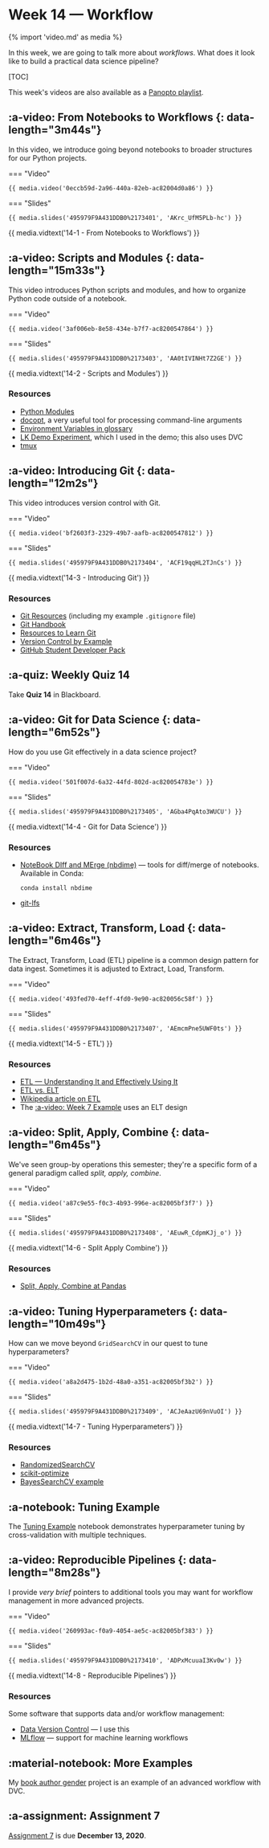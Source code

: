 # Week 14 — Workflow
{% import 'video.md' as media %}

In this week, we are going to talk more about *workflows*.
What does it look like to build a practical data science pipeline?

[TOC]

This week's videos are also available as a [Panopto playlist](https://boisestate.hosted.panopto.com/Panopto/Pages/Viewer.aspx?pid=67ac8104-6d5d-458c-a546-ac82004d4567).

## :a-video: From Notebooks to Workflows {: data-length="3m44s"}

In this video, we introduce going beyond notebooks to broader structures for our Python projects.

=== "Video"

    {{ media.video('0eccb59d-2a96-440a-82eb-ac82004d0a86') }}

=== "Slides"

    {{ media.slides('495979F9A431DDB0%2173401', 'AKrc_UfM5PLb-hc') }}

{{ media.vidtext('14-1 - From Notebooks to Workflows') }}

## :a-video: Scripts and Modules {: data-length="15m33s"}

This video introduces Python scripts and modules, and how to organize Python code outside of a notebook.

=== "Video"

    {{ media.video('3af006eb-8e58-434e-b7f7-ac8200547864') }}

=== "Slides"

    {{ media.slides('495979F9A431DDB0%2173403', 'AA0tIVINHt7Z2GE') }}

{{ media.vidtext('14-2 - Scripts and Modules') }}

### Resources

- [Python Modules](https://docs.python.org/3/tutorial/modules.html)
- [docopt](http://docopt.org/), a very useful tool for processing command-line arguments
- [Environment Variables in glossary](../../resources/glossary.md#envvar)
- [LK Demo Experiment](https://github.com/lenskit/lk-demo-experiment), which I used in the demo; this also uses DVC
- [tmux](https://github.com/tmux/tmux/wiki)

## :a-video: Introducing Git {: data-length="12m2s"}

This video introduces version control with Git.

=== "Video"

    {{ media.video('bf2603f3-2329-49b7-aafb-ac8200547812') }}

=== "Slides"

    {{ media.slides('495979F9A431DDB0%2173404', 'ACF19qqHL2TJnCs') }}

{{ media.vidtext('14-3 - Introducing Git') }}

### Resources

- [Git Resources](../../resources/git-resources.md) (including my example `.gitignore` file)
- [Git Handbook](https://guides.github.com/introduction/git-handbook/)
- [Resources to Learn Git](https://try.github.io/)
- [Version Control by Example](https://ericsink.com/vcbe/index.html)
- [GitHub Student Developer Pack](https://education.github.com/pack)

## :a-quiz: Weekly Quiz 14

Take **Quiz 14** in Blackboard.

## :a-video: Git for Data Science {: data-length="6m52s"}

How do you use Git effectively in a data science project?

=== "Video"

    {{ media.video('501f007d-6a32-44fd-802d-ac820054783e') }}

=== "Slides"

    {{ media.slides('495979F9A431DDB0%2173405', 'AGba4PqAto3WUCU') }}

{{ media.vidtext('14-4 - Git for Data Science') }}

### Resources

-   [NoteBook DIff and MErge (nbdime)](https://nbdime.readthedocs.io/en/latest/) — tools for diff/merge of notebooks.  Available in Conda:

        conda install nbdime

-   [git-lfs](https://git-lfs.github.com/)


## :a-video: Extract, Transform, Load {: data-length="6m46s"}

The Extract, Transform, Load (ETL) pipeline is a common design pattern for data ingest.
Sometimes it is adjusted to Extract, Load, Transform.

=== "Video"

    {{ media.video('493fed70-4eff-4fd0-9e90-ac820056c58f') }}

=== "Slides"

    {{ media.slides('495979F9A431DDB0%2173407', 'AEmcmPne5UWF0ts') }}

{{ media.vidtext('14-5 - ETL') }}

### Resources

- [ETL — Understanding It and Effectively Using It](https://medium.com/hashmapinc/etl-understanding-it-and-effectively-using-it-f827a5b3e54d)
- [ETL vs. ELT](https://www.iri.com/blog/data-transformation2/etl-vs-elt-we-posit-you-judge/)
- [Wikipedia article on ETL](https://en.wikipedia.org/wiki/Extract,_transform,_load)
- The [:a-video: Week 7 Example](../week7/index.md#example) uses an ELT design

## :a-video: Split, Apply, Combine {: data-length="6m45s"}

We've seen group-by operations this semester; they're a specific form of a general paradigm called *split, apply, combine*.

=== "Video"

    {{ media.video('a87c9e55-f0c3-4b93-996e-ac82005bf3f7') }}

=== "Slides"

    {{ media.slides('495979F9A431DDB0%2173408', 'AEuwR_CdpmKJj_o') }}

{{ media.vidtext('14-6 - Split Apply Combine') }}

### Resources

- [Split, Apply, Combine at Pandas](https://pandas.pydata.org/pandas-docs/stable/user_guide/groupby.html)

## :a-video: Tuning Hyperparameters {: data-length="10m49s"}

How can we move beyond `GridSearchCV` in our quest to tune hyperparameters?

=== "Video"

    {{ media.video('a8a2d475-1b2d-48a0-a351-ac82005bf3b2') }}

=== "Slides"

    {{ media.slides('495979F9A431DDB0%2173409', 'ACJeAazU69nVuOI') }}

{{ media.vidtext('14-7 - Tuning Hyperparameters') }}

### Resources

- [RandomizedSearchCV](https://scikit-learn.org/stable/modules/generated/sklearn.model_selection.RandomizedSearchCV.html)
- [scikit-optimize](https://scikit-optimize.github.io/stable/)
- [BayesSearchCV example](https://scikit-optimize.github.io/stable/auto_examples/sklearn-gridsearchcv-replacement.html)

## :a-notebook: Tuning Example

The [Tuning Example](../../resources/tutorials/TuningExample.ipynb) notebook demonstrates hyperparameter tuning by cross-validation with multiple techniques.

## :a-video: Reproducible Pipelines {: data-length="8m28s"}

I provide *very brief* pointers to additional tools you may want for workflow management in more advanced projects.

=== "Video"

    {{ media.video('260993ac-f0a9-4054-ae5c-ac82005bf383') }}

=== "Slides"

    {{ media.slides('495979F9A431DDB0%2173410', 'ADPxMcuuaI3Kv0w') }}

{{ media.vidtext('14-8 - Reproducible Pipelines') }}

### Resources

Some software that supports data and/or workflow management:

- [Data Version Control](https://dvc.org) — I use this
- [MLflow](https://mlflow.org/) — support for machine learning workflows

## :material-notebook: More Examples

My [book author gender](https://github.com/BoiseState/book-author-gender) project is an example of an advanced workflow with DVC.

## :a-assignment: Assignment 7

[Assignment 7](../../assignments/A7/index.md) is due **December 13, 2020**.
